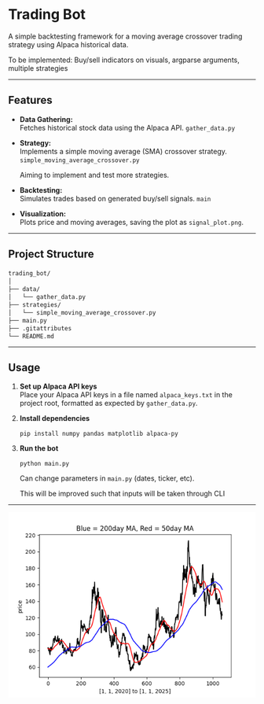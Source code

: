# Trading Bot

A simple backtesting framework for a moving average crossover trading strategy using Alpaca historical data.

To be implemented: Buy/sell indicators on visuals, argparse arguments, multiple strategies

---

## Features

- **Data Gathering:**  
  Fetches historical stock data using the Alpaca API.
  `gather_data.py`

- **Strategy:**  
  Implements a simple moving average (SMA) crossover strategy. `simple_moving_average_crossover.py`

  Aiming to implement and test more strategies.

- **Backtesting:**  
  Simulates trades based on generated buy/sell signals. `main`

- **Visualization:**  
  Plots price and moving averages, saving the plot as `signal_plot.png`.

---

## Project Structure

```
trading_bot/
│
├── data/
│   └── gather_data.py
├── strategies/
│   └── simple_moving_average_crossover.py
├── main.py
├── .gitattributes
└── README.md
```

---

## Usage

1. **Set up Alpaca API keys**  
   Place your Alpaca API keys in a file named `alpaca_keys.txt` in the project root, formatted as expected by `gather_data.py`.

2. **Install dependencies**
   ```
   pip install numpy pandas matplotlib alpaca-py
   ```

3. **Run the bot**
   ```
   python main.py
   ```
    Can change parameters in `main.py` (dates, ticker, etc).

    This will be improved such that inputs will be taken through CLI

---
![Plot](signal_plot.png)